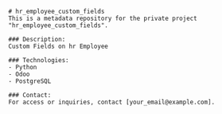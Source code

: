 
    # hr_employee_custom_fields
    This is a metadata repository for the private project "hr_employee_custom_fields".

    ### Description:
    Custom Fields on hr Employee

    ### Technologies:
    - Python
    - Odoo
    - PostgreSQL

    ### Contact:
    For access or inquiries, contact [your_email@example.com].
    